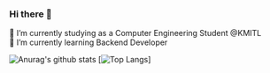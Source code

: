 ### Hi there 👋

🔭 I’m currently studying as a Computer Engineering Student @KMITL  
🌱 I’m currently learning Backend Developer

![Anurag's github stats](https://github-readme-stats.vercel.app/api?username=PooMiPaT&theme=radical&show_icons=true&include_all_commits=true)
[![Top Langs](https://github-readme-stats.vercel.app/api/top-langs/?username=PooMiPaT&layout=compact)]
